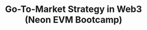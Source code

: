 ---
title: "Go-To-Market Strategy in Web3 (Neon EVM Bootcamp)"
description: "A practical walkthrough of planning and executing a go-to-market motion tailored for Web3 products."
authors: ["@neon-evm-team"]
tags: ["Beyond", "Course", "Video", "Go-To-Market", "Web3", "Startup"]
languages: ["English"]
url: "https://bootcamp.neonevm.org/videos/go-to-market-strategy-in-web3"
dateAdded: 2025-08-12
level: "Intermediate"
category: "Courses"
---
